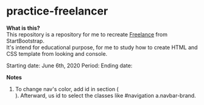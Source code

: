 # practice-freelancer

**What is this?**  
This repository is a repository for me to recreate [Freelance](https://startbootstrap.com/previews/freelancer) from StartBootstrap.  
It's intend for educational purpose, for me to study how to create HTML and CSS template from looking and console. 

Starting date: June 6th, 2020
Period: 
Ending date: 

**Notes**
1. To change nav's color, add id in section (<section id="navigation">). Afterward, us id to select the classes like #navigation a.navbar-brand. 

